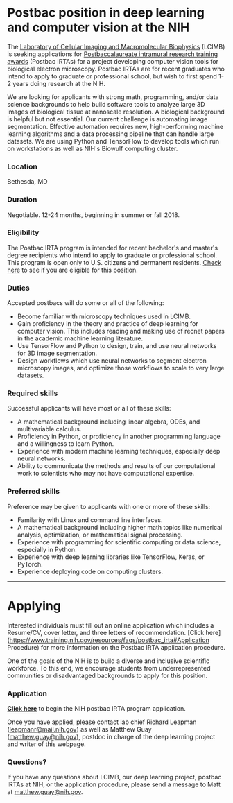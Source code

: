 # Postbac position in deep learning and computer vision at the NIH
The [Laboratory of Cellular Imaging and Macromolecular Biophysics](https://www.nibib.nih.gov/labs-at-nibib/laboratory-cellular-imaging-and-macromolecular-biophysics-lcimb) (LCIMB) is seeking applications for [Postbaccalaureate intramural research training awards](https://www.training.nih.gov/programs/postbac_irta) (Postbac IRTAs) for a project developing computer vision tools for biological electron microscopy. Postbac IRTAs are for recent graduates who intend to apply to graduate or professional school, but wish to first spend 1-2 years doing research at the NIH.

We are looking for applicants with strong math, programming, and/or data science backgrounds to help build software tools to analyze large 3D images of biological tissue at nanoscale resolution. A biological background is helpful but not essential. Our current challenge is automating image segmentation. Effective automation requires new, high-performing machine learning algorithms and a data processing pipeline that can handle large datasets. We are using Python and TensorFlow to develop tools which run on workstations as well as NIH's Biowulf computing cluster.

### Location
Bethesda, MD

### Duration
Negotiable. 12-24 months, beginning in summer or fall 2018.

### Eligibility
The Postbac IRTA program is intended for recent bachelor's and master's degree recipients who intend to apply to graduate or professional school. This program is open only to U.S. citizens and permanent residents. [Check here](https://www.training.nih.gov/resources/faqs/postbac_irta#Eligibility) to see if you are eligible for this position.

### Duties
Accepted postbacs will do some or all of the following:
* Become familiar with microscopy techniques used in LCIMB.
* Gain proficiency in the theory and practice of deep learning for computer vision. This includes reading and making use of recnet papers in the academic machine learning literature.
* Use TensorFlow and Python to design, train, and use neural networks for 3D image segmentation.
* Design workflows which use neural networks to segment electron microscopy images, and optimize those workflows to scale to very large datasets.

### Required skills
Successful applicants will have most or all of these skills:
* A mathematical background including linear algebra, ODEs, and multivariable calculus.
* Proficiency in Python, or proficiency in another programming language and a willingness to learn Python.
* Experience with modern machine learning techniques, especially deep neural networks.
* Ability to communicate the methods and results of our computational work to scientists who may not have computational expertise.

### Preferred skills
Preference may be given to applicants with one or more of these skills:
* Familarity with Linux and command line interfaces.
* A mathematical background including higher math topics like numerical analysis, optimization, or mathematical signal processing.
* Experience with programming for scientific computing or data science, especially in Python.
* Experience with deep learning libraries like TensorFlow, Keras, or PyTorch.
* Experience deploying code on computing clusters.

---
# Applying
Interested individuals must fill out an online application which includes a Resume/CV, cover letter, and three letters of recommendation. [Click here](https://www.training.nih.gov/resources/faqs/postbac_irta#Application Procedure) for more information on the Postbac IRTA application procedure.

One of the goals of the NIH is to build a diverse and inclusive scientific workforce. To this end, we encourage students from underrepresented communities or disadvantaged backgrounds to apply for this position.

### Application
**[Click here](https://www2.training.nih.gov/apps/publicforms/pbt/forms/pbtapp.aspx)** to begin the NIH postbac IRTA program application. 

Once you have applied, please contact lab chief Richard Leapman (<leapmanr@mail.nih.gov>) as well as Matthew Guay (<matthew.guay@nih.gov>), postdoc in charge of the deep learning project and writer of this webpage.

### Questions?
If you have any questions about LCIMB, our deep learning project, postbac IRTAs at NIH, or the application procedure, please send a message to Matt at <matthew.guay@nih.gov>.



